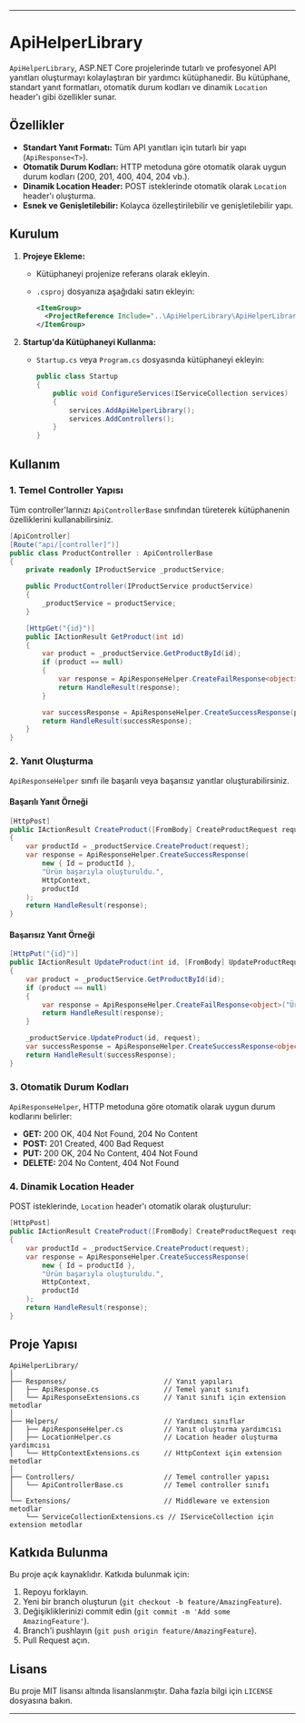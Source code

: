 ﻿---

# ApiHelperLibrary

`ApiHelperLibrary`, ASP.NET Core projelerinde tutarlı ve profesyonel API yanıtları oluşturmayı kolaylaştıran bir yardımcı kütüphanedir. Bu kütüphane, standart yanıt formatları, otomatik durum kodları ve dinamik `Location` header'ı gibi özellikler sunar.

## Özellikler

- **Standart Yanıt Formatı:** Tüm API yanıtları için tutarlı bir yapı (`ApiResponse<T>`).
- **Otomatik Durum Kodları:** HTTP metoduna göre otomatik olarak uygun durum kodları (200, 201, 400, 404, 204 vb.).
- **Dinamik Location Header:** POST isteklerinde otomatik olarak `Location` header'ı oluşturma.
- **Esnek ve Genişletilebilir:** Kolayca özelleştirilebilir ve genişletilebilir yapı.

## Kurulum

1. **Projeye Ekleme:**
   - Kütüphaneyi projenize referans olarak ekleyin.
   - `.csproj` dosyanıza aşağıdaki satırı ekleyin:

     ```xml
     <ItemGroup>
       <ProjectReference Include="..\ApiHelperLibrary\ApiHelperLibrary.csproj" />
     </ItemGroup>
     ```

2. **Startup'da Kütüphaneyi Kullanma:**
   - `Startup.cs` veya `Program.cs` dosyasında kütüphaneyi ekleyin:

     ```csharp
     public class Startup
     {
         public void ConfigureServices(IServiceCollection services)
         {
             services.AddApiHelperLibrary();
             services.AddControllers();
         }
     }
     ```

## Kullanım

### 1. Temel Controller Yapısı

Tüm controller'larınızı `ApiControllerBase` sınıfından türeterek kütüphanenin özelliklerini kullanabilirsiniz.

```csharp
[ApiController]
[Route("api/[controller]")]
public class ProductController : ApiControllerBase
{
    private readonly IProductService _productService;

    public ProductController(IProductService productService)
    {
        _productService = productService;
    }

    [HttpGet("{id}")]
    public IActionResult GetProduct(int id)
    {
        var product = _productService.GetProductById(id);
        if (product == null)
        {
            var response = ApiResponseHelper.CreateFailResponse<object>("Ürün bulunamadı.", HttpContext);
            return HandleResult(response);
        }

        var successResponse = ApiResponseHelper.CreateSuccessResponse(product, "Ürün başarıyla getirildi.", HttpContext);
        return HandleResult(successResponse);
    }
}
```

### 2. Yanıt Oluşturma

`ApiResponseHelper` sınıfı ile başarılı veya başarısız yanıtlar oluşturabilirsiniz.

#### Başarılı Yanıt Örneği

```csharp
[HttpPost]
public IActionResult CreateProduct([FromBody] CreateProductRequest request)
{
    var productId = _productService.CreateProduct(request);
    var response = ApiResponseHelper.CreateSuccessResponse(
        new { Id = productId },
        "Ürün başarıyla oluşturuldu.",
        HttpContext,
        productId
    );
    return HandleResult(response);
}
```

#### Başarısız Yanıt Örneği

```csharp
[HttpPut("{id}")]
public IActionResult UpdateProduct(int id, [FromBody] UpdateProductRequest request)
{
    var product = _productService.GetProductById(id);
    if (product == null)
    {
        var response = ApiResponseHelper.CreateFailResponse<object>("Ürün bulunamadı.", HttpContext);
        return HandleResult(response);
    }

    _productService.UpdateProduct(id, request);
    var successResponse = ApiResponseHelper.CreateSuccessResponse<object>(null, "Ürün başarıyla güncellendi.", HttpContext);
    return HandleResult(successResponse);
}
```

### 3. Otomatik Durum Kodları

`ApiResponseHelper`, HTTP metoduna göre otomatik olarak uygun durum kodlarını belirler:

- **GET:** 200 OK, 404 Not Found, 204 No Content
- **POST:** 201 Created, 400 Bad Request
- **PUT:** 200 OK, 204 No Content, 404 Not Found
- **DELETE:** 204 No Content, 404 Not Found

### 4. Dinamik Location Header

POST isteklerinde, `Location` header'ı otomatik olarak oluşturulur:

```csharp
[HttpPost]
public IActionResult CreateProduct([FromBody] CreateProductRequest request)
{
    var productId = _productService.CreateProduct(request);
    var response = ApiResponseHelper.CreateSuccessResponse(
        new { Id = productId },
        "Ürün başarıyla oluşturuldu.",
        HttpContext,
        productId
    );
    return HandleResult(response);
}
```

## Proje Yapısı

```
ApiHelperLibrary/
│
├── Responses/                        // Yanıt yapıları
│   ├── ApiResponse.cs                // Temel yanıt sınıfı
│   └── ApiResponseExtensions.cs      // Yanıt sınıfı için extension metodlar
│
├── Helpers/                          // Yardımcı sınıflar
│   ├── ApiResponseHelper.cs          // Yanıt oluşturma yardımcısı
│   ├── LocationHelper.cs             // Location header oluşturma yardımcısı
│   └── HttpContextExtensions.cs      // HttpContext için extension metodlar
│
├── Controllers/                      // Temel controller yapısı
│   └── ApiControllerBase.cs          // Temel controller sınıfı
│
└── Extensions/                       // Middleware ve extension metodlar
    └── ServiceCollectionExtensions.cs // IServiceCollection için extension metodlar
```

## Katkıda Bulunma

Bu proje açık kaynaklıdır. Katkıda bulunmak için:

1. Repoyu forklayın.
2. Yeni bir branch oluşturun (`git checkout -b feature/AmazingFeature`).
3. Değişikliklerinizi commit edin (`git commit -m 'Add some AmazingFeature'`).
4. Branch'i pushlayın (`git push origin feature/AmazingFeature`).
5. Pull Request açın.

## Lisans

Bu proje MIT lisansı altında lisanslanmıştır. Daha fazla bilgi için `LICENSE` dosyasına bakın.

---
